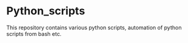 # Python_scripts
This repository contains various python scripts, automation of python scripts from bash etc.
